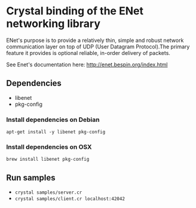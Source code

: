 # Crystal binding of the ENet networking library

ENet's purpose is to provide a relatively thin, simple and robust network communication layer on top of UDP (User Datagram Protocol).The primary feature it provides is optional reliable, in-order delivery of packets.

See Enet's documentation here: http://enet.bespin.org/index.html

## Dependencies

  - libenet
  - pkg-config

### Install dependencies on Debian

`apt-get install -y libenet pkg-config`

### Install dependencies on OSX

`brew install libenet pkg-config`

## Run samples

  - `crystal samples/server.cr`
  - `crystal samples/client.cr localhost:42042`
